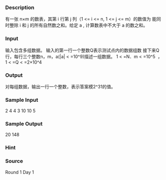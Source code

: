 
### Description
有一张 n×m 的数表，其第 i 行第 j 列（1 <= i <= n, 1 <= j <= m）的数值为
能同时整除 i 和 j 的所有自然数之和。给定 a , 计算数表中不大于 a 的数之和。
### Input
输入包含多组数据。
输入的第一行一个整数Q表示测试点内的数据组数
接下来Q行，每行三个整数n，m，a(|a| < =10^9)描述一组数据。
1 < =N．m < =10^5  ， 1 < =Q < =2×10^4
### Output
对每组数据，输出一行一个整数，表示答案模2^31的值。
### Sample Input
2
4 4 3
10 10 5

### Sample Output
20
148
### Hint

### Source
Round 1 Day 1